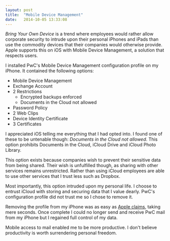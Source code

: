 ```yaml
---
layout: post
title:  "Mobile Device Management"
date:   2014-10-05 13:33:08
---
```


*Bring Your Own Device* is a trend where employees would rather allow corporate security to intrude upon their personal iPhones and iPads than use the commodity devices that their companies would otherwise provide.
Apple supports this on iOS with Mobile Device Management, a solution that respects users.

I installed PwC's Mobile Device Management configuration profile on my iPhone. It contained the following options:

- Mobile Device Management
- Exchange Account
- 2 Restrictions
    - Encrypted backups enforced
    - Documents in the Cloud not allowed
- Password Policy
- 2 Web Clips
- Device Identity Certificate
- 3 Certificates

I appreciated iOS telling me everything that I had opted into.
I found one of these to be untenable though: *Documents in the Cloud not allowed*.
This option prohibits Documents in the Cloud, iCloud Drive and iCloud Photo Library.

This option exists because companies wish to prevent their sensitive data from being shared.
Their wish is unfulfilled though, as sharing with other services remains unrestricted.
Rather than using iCloud employees are able to use other services that I trust less such as Dropbox.

Most importantly, this option intruded upon my personal life.
I choose to entrust iCloud with storing and securing data that I value dearly.
PwC's configuration profile did not trust me so I chose to remove it.

Removing the profile from my iPhone was as easy as [Apple claims][], taking mere seconds.
Once complete I could no longer send and receive PwC mail from my iPhone but I regained full control of my data.

[Apple claims]: https://apple.com/iphone/business/it/management.html

Mobile access to mail enabled me to be more productive.
I don't believe productivity is worth surrendering personal freedom.